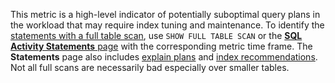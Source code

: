 This metric is a high-level indicator of potentially suboptimal query plans in the workload that may require index tuning and maintenance. To identify the <a href="https://www.cockroachlabs.com/docs/stable/performance-recipes#statements-with-full-table-scans">statements with a full table scan</a>, use `SHOW FULL TABLE SCAN` or the <a href="https://www.cockroachlabs.com/docs/cockroachcloud/statements-page"><b>SQL Activity Statements</b> page</a> with the corresponding metric time frame. The <b>Statements</b> page also includes <a href="https://www.cockroachlabs.com/docs/cockroachcloud/statements-page#explain-plans">explain plans</a> and <a href="https://www.cockroachlabs.com/docs/cockroachcloud/statements-page#insights">index recommendations</a>. Not all full scans are necessarily bad especially over smaller tables.